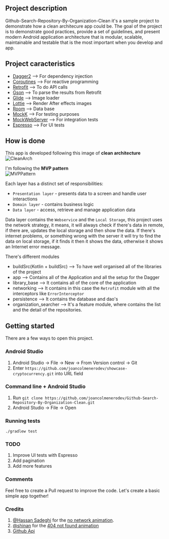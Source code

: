 Project description
----

Github-Search-Repository-By-Organization-Clean it's a sample project to demonstrate how a clean architecure app could be.
The goal of the project is to demonstrate good practices, provide a set of guidelines, and present modern Android application architecture that is modular, scalable, maintainable and testable that is the most important when you develop and app.


Project caracteristics
----
* [Dagger2](https://github.com/google/dagger)  --> For dependency injection<br/>
* [Coroutines](https://github.com/Kotlin/kotlinx.coroutines) --> For reactive programming<br/>
* [Retrofit](https://github.com/square/retrofit) --> To do API calls <br/>
* [Gson](https://github.com/google/gson) --> To parse the results from Retrofit <br/>
* [Glide](https://github.com/bumptech/glide) --> Image loader <br/>
* [Lottie](https://github.com/airbnb/lottie-android) --> Render After effects images
* [Room](https://developer.android.com/topic/libraries/architecture/room) --> Data base
* [MockK](https://github.com/mockk/mockk) --> For testing purposes <br/>
* [MockWebServer](https://github.com/square/okhttp/tree/master/mockwebserver) --> For integration tests
* [Espresso](https://developer.android.com/training/testing/espresso/setup) --> For UI tests

How is done
-----

This app is developed following this image of **clean architecture** <br/>
![CleanArch](https://miro.medium.com/max/700/0*sfCDEb571WD-7EfP.jpg)

I'm following the **MVP pattern** <br/>
![MVPPattern](https://grapecitycontentcdn.azureedge.net/blogs/legacy/xuni/2016/05/MVP1.png)

Each layer has a distinct set of responsibilities:
- `Presentation layer` - presents data to a screen and handle user interactions
- `Domain layer` - contains business logic
- `Data layer` - access, retrieve and manage application data

Data layer contains the `Webservice` and the `Local Storage`, this project uses the network strategy, it means, it will always check if there's data in remote, if there are, updates the local storage and then show the data. If there's internet problems, or something wrong with the server it will try to find the data on local storage, if it finds it then it shows the data, otherwise it shows an Internet error message.

There's different modules

* buildSrc(Kotlin + buildSrc) --> To have well organised all of the libraries of the project
* app --> Contains all of the Application and all the setup for the Dagger
* library_base --> It contains all of the core of the application
* networking --> It contains in this case the `Retrofit` module with all the interceptors like `ErrorInterceptor`
* persistence --> It contains the database and dao's
* organization_searcher --> It's a feature module, where contains the list and the detail of the repositories.

## Getting started

There are a few ways to open this project.

### Android Studio

1. Android Studio -> File -> New -> From Version control -> Git
2. Enter `https://github.com/joancolmenerodev/showcase-cryptocurrency.git` into URL field

### Command line + Android Studio

1. Run `git clone https://github.com/joancolmenerodev/Github-Search-Repository-By-Organization-Clean.git`
2. Android Studio -> File -> Open

### Running tests

`./gradlew test`

### TODO

1. Improve UI tests with Espresso
2. Add pagination
3. Add more features

### Comments

Feel free to create a Pull request to improve the code. Let's create a basic simple app together!

### Credits

1. [@Hassan Sadeghi](https://lottiefiles.com/hassansadeghi) for the [no network animation](https://lottiefiles.com/15178-women-no-internet-wifi-off-data-off#).
2. [@shinan]() for the [404 not found animation](https://lottiefiles.com/8554-404)
3. [Github Api](https://developer.github.com/v3/)

